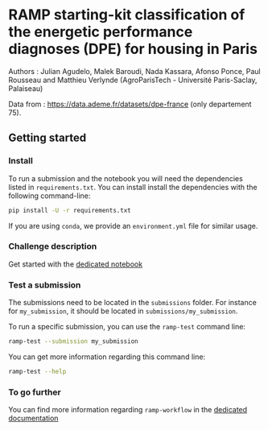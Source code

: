 # RAMP starting-kit classification of the energetic performance diagnoses (DPE) for housing in Paris



Authors : Julian Agudelo, Malek Baroudi, Nada Kassara, Afonso Ponce, Paul Rousseau and Matthieu Verlynde (AgroParisTech - Université Paris-Saclay, Palaiseau)

Data from : https://data.ademe.fr/datasets/dpe-france (only departement 75).


## Getting started

### Install

To run a submission and the notebook you will need the dependencies listed
in `requirements.txt`. You can install install the dependencies with the
following command-line:

```bash
pip install -U -r requirements.txt
```

If you are using `conda`, we provide an `environment.yml` file for similar
usage.

### Challenge description

Get started with the [dedicated notebook](dpe_paris_starting_kit.ipynb)


### Test a submission

The submissions need to be located in the `submissions` folder. For instance
for `my_submission`, it should be located in `submissions/my_submission`.

To run a specific submission, you can use the `ramp-test` command line:

```bash
ramp-test --submission my_submission
```

You can get more information regarding this command line:

```bash
ramp-test --help
```

### To go further

You can find more information regarding `ramp-workflow` in the
[dedicated documentation](https://paris-saclay-cds.github.io/ramp-docs/ramp-workflow/stable/using_kits.html)
